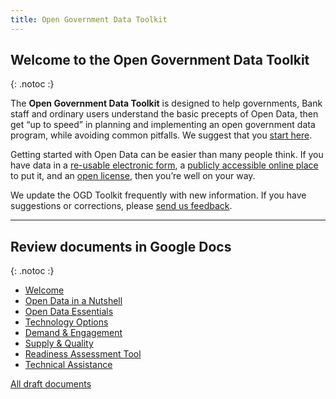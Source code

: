 ```yaml
---
title: Open Government Data Toolkit
---
```


## Welcome to the Open Government Data Toolkit
{: .notoc :}

The **Open Government Data Toolkit** is designed to help governments, Bank staff and ordinary users understand the basic
precepts of Open Data, then get “up to speed” in planning and implementing an open government data program, while
avoiding common pitfalls.  We suggest that you [start here](open-data-nutshell.html).

<!-- <p align='center'> -->
<!-- ![Pie chart](/images/piechart.png) -->
<!-- </p> -->

Getting started with Open Data can be easier than many people think. If you have data in a [re-usable electronic
form](essentials.html#definition), a [publicly accessible online place](technology.html) to put it, and an [open license](essentials.html#licenses),
then you’re well on your way.

We update the OGD Toolkit frequently with new information. If you have suggestions or corrections, please [send us
feedback](http://datahelpdesk.worldbank.org#givefeedback).

---

## Review documents in Google Docs
{: .notoc :}

* [Welcome](https://docs.google.com/document/d/1CG8RyXwOs-XxAGFVJ7r44Vh6kpUpKiCobIdf8XoK7vg/edit)
* [Open Data in a Nutshell](https://docs.google.com/document/d/1KkoafMSoT3KSBhOgQsOXxSQ3gm39gsWI540IxIo7HRU/edit)
* [Open Data Essentials](https://docs.google.com/document/d/17MKCPsT5z8Jl9jYI6Olbw49NZ4ZtKPWfa6NhijlrKfk/edit)
* [Technology Options](https://docs.google.com/document/d/1B-1xNfvmE0cozp6Z8Tm2iOWrNf80Qcwp7X3Y3K87Dqk/edit)
* [Demand & Engagement](https://docs.google.com/document/d/1ZlfpZq_k_gFItEGv_wegCa-SleVs0fXolSz-3UhnHIo/edit)
* [Supply & Quality](https://docs.google.com/document/d/1-9Bn3e4tjQKF98oEDDt0hihWzaZyQ6ZW4In7Jpe_loA/edit)
* [Readiness Assessment Tool](https://docs.google.com/document/d/1INh0P339Jnqoyiqku6ugPBsvk6q0ePLQxmuAjOMZtyw/edit)
* [Technical Assistance](https://docs.google.com/document/d/1nSYV3EWrWjdGVB97Mor5NuNCJ68U4kqicqYFbvZuFro/edit)

[All draft documents](https://drive.google.com/#folders/0B6nDfCEIsHsTSkVxc0dtTkRENk0)
